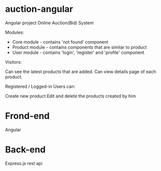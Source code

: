 # auction-angular
Angular project Online Auction(Bid) System

Modules:

- Core module - contains 'not found' component 
- Product module - contains components that are similar to product 
- User module - contains 'login', 'register' and 'profile' component 

Visitors:

Can see the latest products that are added. Can view details page of each product.

Registered / Logged-in Users can:

Create new product 
Edit and delete the products created by him
 
# Frond-end
Angular

# Back-end
Express.js rest api
